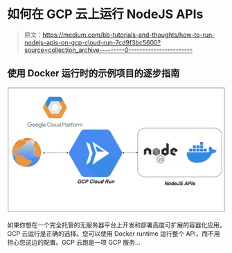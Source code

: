 # 如何在 GCP 云上运行 NodeJS APIs

> 原文：<https://medium.com/bb-tutorials-and-thoughts/how-to-run-nodejs-apis-on-gcp-cloud-run-7cd9f3bc5600?source=collection_archive---------0----------------------->

## 使用 Docker 运行时的示例项目的逐步指南

![](img/21b7ca2e72432698dfdeb09e202e1b3e.png)

如果你想在一个完全托管的无服务器平台上开发和部署高度可扩展的容器化应用，GCP 云运行是正确的选择。您可以使用 Docker runtime 运行整个 API，而不用担心您这边的配置。GCP 云跑是一项 GCP 服务…